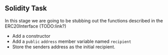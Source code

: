 ## Solidity Task

In this stage we are going to be stubbing out the functions described in the ERC20Interface (TODO:link?)

- Add a constructor
- Add a `public` `address` member variable named `recipient`
- Store the senders address as the initial recipient.

